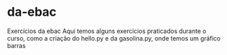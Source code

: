 # da-ebac
Exercícios da ebac
Aqui temos alguns exercícios praticados durante o curso, como a criação do hello.py e da gasolina.py, onde temos um gráfico barras 